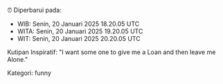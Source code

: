 ⏰ Diperbarui pada:
- WIB: Senin, 20 Januari 2025 18.20.05 UTC
- WITA: Senin, 20 Januari 2025 19.20.05 UTC
- WIT: Senin, 20 Januari 2025 20.20.05 UTC

Kutipan Inspiratif:
"I want some one to give me a Loan and then leave me Alone."


Kategori: funny

